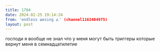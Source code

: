 ```yaml
---
title: 1704
date: 2024-02-25 19:14:24
from: 'endless шизing ⍼' (channel1162404975)
layout: post
---
```


господи я вообще не знал что у меня могут быть триггеры которые вернут меня в семнадцатилетие
